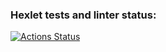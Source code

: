 ### Hexlet tests and linter status:
[![Actions Status](https://github.com/seagirl1110/layout-designer-project-lvl1/workflows/hexlet-check/badge.svg)](https://github.com/seagirl1110/layout-designer-project-lvl1/actions)